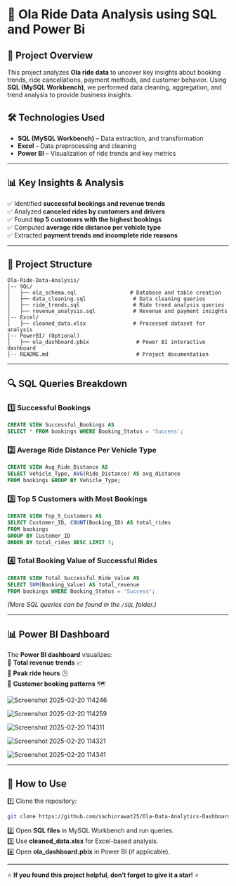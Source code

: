 # 🚖 Ola Ride Data Analysis using SQL and Power Bi

## 📌 Project Overview  
This project analyzes **Ola ride data** to uncover key insights about booking trends, ride cancellations, payment methods, and customer behavior. Using **SQL (MySQL Workbench)**, we performed data cleaning, aggregation, and trend analysis to provide business insights.  

## 🛠️ Technologies Used  
- **SQL (MySQL Workbench)** – Data extraction, and transformation  
- **Excel** – Data preprocessing and cleaning 
- **Power BI** – Visualization of ride trends and key metrics  

---

## 📊 Key Insights & Analysis  
✅ Identified **successful bookings and revenue trends**  
✅ Analyzed **canceled rides by customers and drivers**  
✅ Found **top 5 customers with the highest bookings**  
✅ Computed **average ride distance per vehicle type**  
✅ Extracted **payment trends and incomplete ride reasons**  

---

## 📂 Project Structure  

```
Ola-Ride-Data-Analysis/
│-- SQL/
│   ├── ola_schema.sql                 # Database and table creation
│   ├── data_cleaning.sql               # Data cleaning queries
│   ├── ride_trends.sql                 # Ride trend analysis queries
│   ├── revenue_analysis.sql            # Revenue and payment insights
│-- Excel/
│   ├── cleaned_data.xlsx               # Processed dataset for analysis
│-- PowerBI/ (Optional)
│   ├── ola_dashboard.pbix               # Power BI interactive dashboard
│-- README.md                            # Project documentation
```

---

## 🔍 SQL Queries Breakdown  
### **1️⃣ Successful Bookings**  
```sql
CREATE VIEW Successful_Bookings AS 
SELECT * FROM bookings WHERE Booking_Status = 'Success';
```

### **2️⃣ Average Ride Distance Per Vehicle Type**  
```sql
CREATE VIEW Avg_Ride_Distance AS 
SELECT Vehicle_Type, AVG(Ride_Distance) AS avg_distance 
FROM bookings GROUP BY Vehicle_Type;
```

### **3️⃣ Top 5 Customers with Most Bookings**  
```sql
CREATE VIEW Top_5_Customers AS 
SELECT Customer_ID, COUNT(Booking_ID) AS total_rides 
FROM bookings 
GROUP BY Customer_ID 
ORDER BY total_rides DESC LIMIT 5;
```

### **4️⃣ Total Booking Value of Successful Rides**  
```sql
CREATE VIEW Total_Successful_Ride_Value AS 
SELECT SUM(Booking_Value) AS total_revenue 
FROM bookings WHERE Booking_Status = 'Success';
```

*(More SQL queries can be found in the `/SQL` folder.)*  

---

## 📊 Power BI Dashboard
The **Power BI dashboard** visualizes:  
📌 **Total revenue trends** 📈  
📌 **Peak ride hours** 🕒  
📌 **Customer booking patterns** 🗺️  

![Screenshot 2025-02-20 114246](https://github.com/user-attachments/assets/570d36eb-4b3b-464c-8fe9-f6e335f0749a)

![Screenshot 2025-02-20 114259](https://github.com/user-attachments/assets/b1c09e39-dae0-4eec-8afe-f8d8fcd18ecf)

![Screenshot 2025-02-20 114311](https://github.com/user-attachments/assets/85fa6137-0a9e-4a80-b2a5-b0d777288830)

![Screenshot 2025-02-20 114321](https://github.com/user-attachments/assets/2c3634fd-31a7-430e-b3e6-eff6d4393251)

![Screenshot 2025-02-20 114341](https://github.com/user-attachments/assets/9b9fc6bb-b8d6-4a08-b875-33a817b6efdb)



---

## 🚀 How to Use  
1️⃣ Clone the repository:  
```bash
git clone https://github.com/sachinrawat25/Ola-Data-Analytics-Dashboard.git
```
2️⃣ Open **SQL files** in MySQL Workbench and run queries.  
3️⃣ Use **cleaned_data.xlsx** for Excel-based analysis.  
4️⃣ Open **ola_dashboard.pbix** in Power BI (if applicable).  


---

⭐ **If you found this project helpful, don’t forget to give it a star!** ⭐  
